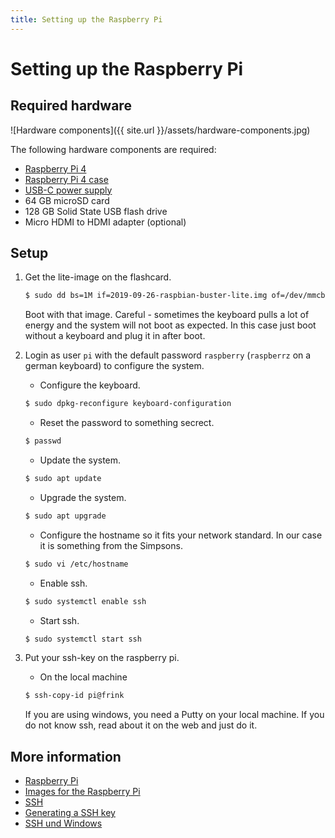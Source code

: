 ```yaml
---
title: Setting up the Raspberry Pi
---
```


# Setting up the Raspberry Pi

## Required hardware

![Hardware components]({{ site.url }}/assets/hardware-components.jpg)

The following hardware components are required:

* [Raspberry Pi 4](https://www.raspberrypi.org/products/raspberry-pi-4-model-b/)
* [Raspberry Pi 4 case](https://www.raspberrypi.org/products/raspberry-pi-4-case/)
* [USB-C power supply](https://www.raspberrypi.org/products/type-c-power-supply/)
* 64 GB microSD card
* 128 GB Solid State USB flash drive
* Micro HDMI to HDMI adapter (optional)

## Setup

1. Get the lite-image on the flashcard.
   ```bash
   $ sudo dd bs=1M if=2019-09-26-raspbian-buster-lite.img of=/dev/mmcblk0
   ```
	
   Boot with that image. 
   Careful - sometimes the keyboard pulls a lot of energy and the system will not boot as expected. In this case just boot without a keyboard and plug it in after boot.

1. Login as user `pi` with the default password `raspberry` (`raspberrz` on a german keyboard) to configure the system.

   * Configure the keyboard.
   ```bash
   $ sudo dpkg-reconfigure keyboard-configuration
   ```

   * Reset the password to something secrect.   
   ```bash
   $ passwd
   ```

   * Update the system.
   ```bash
   $ sudo apt update   
   ```

   * Upgrade the system.
   ```bash
   $ sudo apt upgrade
   ```

   * Configure the hostname so it fits your network standard. In our case it is something from the Simpsons.
   ```bash
   $ sudo vi /etc/hostname
   ```

   * Enable ssh.
   ```bash
   $ sudo systemctl enable ssh
   ```

   * Start ssh.
   ```bash
   $ sudo systemctl start ssh
   ```

1. Put your ssh-key on the raspberry pi. 

   * On the local machine
   ```bash
   $ ssh-copy-id pi@frink
   ```
  
   If you are using windows, you need a Putty on your local machine. 
   If you do not know ssh, read about it on the web and just do it.

## More information
* [Raspberry Pi](https://www.raspberrypi.org/)
* [Images for the Raspberry Pi](https://www.raspberrypi.org/downloads/)
* [SSH](https://help.github.com/en/github/authenticating-to-github/about-ssh)
* [Generating a SSH key](https://help.github.com/en/github/authenticating-to-github/generating-a-new-ssh-key-and-adding-it-to-the-ssh-agent)
* [SSH und Windows](https://www.heise.de/tipps-tricks/SSH-unter-Windows-10-nutzen-4224757.html)
